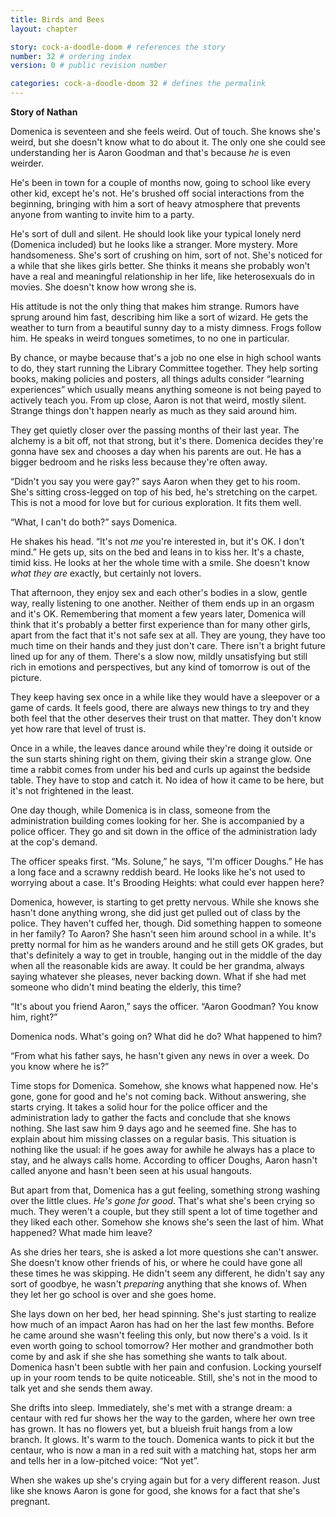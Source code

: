 ```yaml
---
title: Birds and Bees
layout: chapter

story: cock-a-doodle-doom # references the story
number: 32 # ordering index
version: 0 # public revision number

categories: cock-a-doodle-doom 32 # defines the permalink
---
```

**Story of Nathan**

Domenica is seventeen and she feels weird. Out of touch. She knows she's weird, but she doesn't know what to do about it. The only one she could see understanding her is Aaron Goodman and that's because *he* is even weirder.

He's been in town for a couple of months now, going to school like every other kid, except he's not. He's brushed off social interactions from the beginning, bringing with him a sort of heavy atmosphere that prevents anyone from wanting to invite him to a party.

He's sort of dull and silent. He should look like your typical lonely nerd (Domenica included) but he looks like a stranger. More mystery. More handsomeness. She's sort of crushing on him, sort of not. She's noticed for a while that she likes girls better. She thinks it means she probably won't have a real and meaningful relationship in her life, like heterosexuals do in movies. She doesn't know how wrong she is.

His attitude is not the only thing that makes him strange. Rumors have sprung around him fast, describing him like a sort of wizard. He gets the weather to turn from a beautiful sunny day to a misty dimness. Frogs follow him. He speaks in weird tongues sometimes, to no one in particular.

By chance, or maybe because that's a job no one else in high school wants to do, they start running the Library Committee together. They help sorting books, making policies and posters, all things adults consider “learning experiences” which usually means anything someone is not being payed to actively teach you. From up close, Aaron is not that weird, mostly silent. Strange things don't happen nearly as much as they said around him.

They get quietly closer over the passing months of their last year. The alchemy is a bit off, not that strong, but it's there. Domenica decides they're gonna have sex and chooses a day when his parents are out. He has a bigger bedroom and he risks less because they're often away.

“Didn't you say you were gay?” says Aaron when they get to his room. She's sitting cross-legged on top of his bed, he's stretching on the carpet. This is not a mood for love but for curious exploration. It fits them well.

“What, I can't do both?” says Domenica.

He shakes his head. “It's not *me* you're interested in, but it's OK. I don't mind.” He gets up, sits on the bed and leans in to kiss her. It's a chaste, timid kiss. He looks at her the whole time with a smile. She doesn't know *what they are* exactly, but certainly not lovers.

That afternoon, they enjoy sex and each other's bodies in a slow, gentle way, really listening to one another. Neither of them ends up in an orgasm and it's OK. Remembering that moment a few years later, Domenica will think that it's probably a better first experience than for many other girls, apart from the fact that it's not safe sex at all. They are young, they have too much time on their hands and they just don't care. There isn't a bright future lined up for any of them. There's a slow now, mildly unsatisfying but still rich in emotions and perspectives, but any kind of tomorrow is out of the picture.

They keep having sex once in a while like they would have a sleepover or a game of cards. It feels good, there are always new things to try and they both feel that the other deserves their trust on that matter. They don't know yet how rare that level of trust is.

Once in a while, the leaves dance around while they're doing it outside or the sun starts shining right on them, giving their skin a strange glow. One time a rabbit comes from under his bed and curls up against the bedside table. They have to stop and catch it. No idea of how it came to be here, but it's not frightened in the least.

One day though, while Domenica is in class, someone from the administration building comes looking for her. She is accompanied by a police officer. They go and sit down in the office of the administration lady at the cop's demand.

The officer speaks first. “Ms. Solune,” he says, “I'm officer Doughs.” He has a long face and a scrawny reddish beard. He looks like he's not used to worrying about a case. It's Brooding Heights: what could ever happen here?

Domenica, however, is starting to get pretty nervous. While she knows she hasn't done anything wrong, she did just get pulled out of class by the police. They haven't cuffed her, though. Did something happen to someone in her family? To Aaron? She hasn't seen him around school in a while. It's pretty normal for him as he wanders around and he still gets OK grades, but that's definitely a way to get in trouble, hanging out in the middle of the day when all the reasonable kids are away. It could be her grandma, always saying whatever she pleases, never backing down. What if she had met someone who didn't mind beating the elderly, this time?

“It's about you friend Aaron,” says the officer. “Aaron Goodman? You know him, right?”

Domenica nods. What's going on? What did he do? What happened to him?

“From what his father says, he hasn't given any news in over a week. Do you know where he is?”

Time stops for Domenica. Somehow, she knows what happened now. He's gone, gone for good and he's not coming back. Without answering, she starts crying. It takes a solid hour for the police officer and the administration lady to gather the facts and conclude that she knows nothing. She last saw him 9 days ago and he seemed fine. She has to explain about him missing classes on a regular basis. This situation is nothing like the usual: if he goes away for awhile he always has a place to stay, and he always calls home. According to officer Doughs, Aaron hasn't called anyone and hasn't been seen at his usual hangouts.

But apart from that, Domenica has a gut feeling, something strong washing over the little clues. *He's gone for good*. That's what she's been crying so much. They weren't a couple, but they still spent a lot of time together and they liked each other. Somehow she knows she's seen the last of him. What happened? What made him leave?

As she dries her tears, she is asked a lot more questions she can't answer. She doesn't know other friends of his, or where he could have gone all these times he was skipping. He didn't seem any different, he didn't say any sort of goodbye, he wasn't *preparing* anything that she knows of. When they let her go school is over and she goes home.

She lays down on her bed, her head spinning. She's just starting to realize how much of an impact Aaron has had on her the last few months. Before he came around she wasn't feeling this only, but now there's a void. Is it even worth going to school tomorrow? Her mother and grandmother both come by and ask if she she has something she wants to talk about. Domenica hasn't been subtle with her pain and confusion. Locking yourself up in your room tends to be quite noticeable. Still, she's not in the mood to talk yet and she sends them away.

She drifts into sleep. Immediately, she's met with a strange dream: a centaur with red fur shows her the way to the garden, where her own tree has grown. It has no flowers yet, but a blueish fruit hangs from a low branch. It glows. It's warm to the touch. Domenica wants to pick it but the centaur, who is now a man in a red suit with a matching hat, stops her arm and tells her in a low-pitched voice: “Not yet”.

When she wakes up she's crying again but for a very different reason. Just like she knows Aaron is gone for good, she knows for a fact that she's pregnant.
